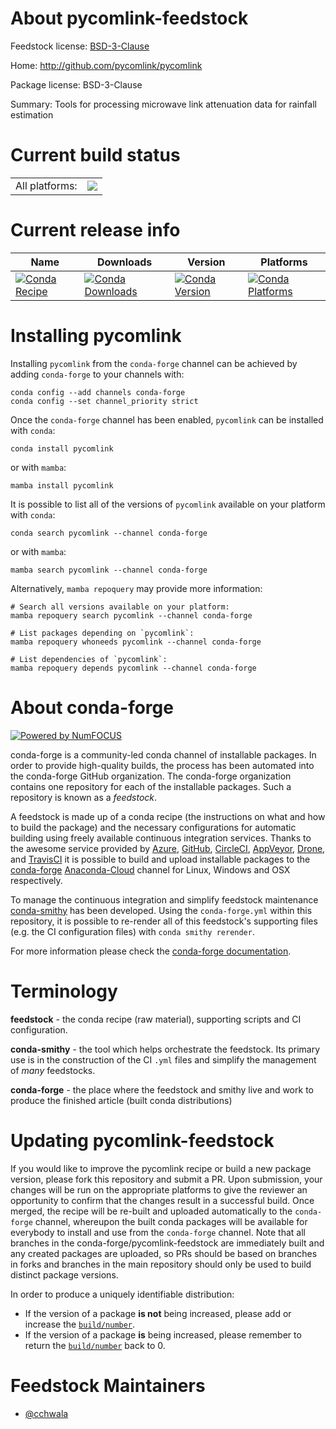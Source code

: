 About pycomlink-feedstock
=========================

Feedstock license: [BSD-3-Clause](https://github.com/conda-forge/pycomlink-feedstock/blob/main/LICENSE.txt)

Home: http://github.com/pycomlink/pycomlink

Package license: BSD-3-Clause

Summary: Tools for processing microwave link attenuation data for rainfall estimation

Current build status
====================


<table><tr><td>All platforms:</td>
    <td>
      <a href="https://dev.azure.com/conda-forge/feedstock-builds/_build/latest?definitionId=6927&branchName=main">
        <img src="https://dev.azure.com/conda-forge/feedstock-builds/_apis/build/status/pycomlink-feedstock?branchName=main">
      </a>
    </td>
  </tr>
</table>

Current release info
====================

| Name | Downloads | Version | Platforms |
| --- | --- | --- | --- |
| [![Conda Recipe](https://img.shields.io/badge/recipe-pycomlink-green.svg)](https://anaconda.org/conda-forge/pycomlink) | [![Conda Downloads](https://img.shields.io/conda/dn/conda-forge/pycomlink.svg)](https://anaconda.org/conda-forge/pycomlink) | [![Conda Version](https://img.shields.io/conda/vn/conda-forge/pycomlink.svg)](https://anaconda.org/conda-forge/pycomlink) | [![Conda Platforms](https://img.shields.io/conda/pn/conda-forge/pycomlink.svg)](https://anaconda.org/conda-forge/pycomlink) |

Installing pycomlink
====================

Installing `pycomlink` from the `conda-forge` channel can be achieved by adding `conda-forge` to your channels with:

```
conda config --add channels conda-forge
conda config --set channel_priority strict
```

Once the `conda-forge` channel has been enabled, `pycomlink` can be installed with `conda`:

```
conda install pycomlink
```

or with `mamba`:

```
mamba install pycomlink
```

It is possible to list all of the versions of `pycomlink` available on your platform with `conda`:

```
conda search pycomlink --channel conda-forge
```

or with `mamba`:

```
mamba search pycomlink --channel conda-forge
```

Alternatively, `mamba repoquery` may provide more information:

```
# Search all versions available on your platform:
mamba repoquery search pycomlink --channel conda-forge

# List packages depending on `pycomlink`:
mamba repoquery whoneeds pycomlink --channel conda-forge

# List dependencies of `pycomlink`:
mamba repoquery depends pycomlink --channel conda-forge
```


About conda-forge
=================

[![Powered by
NumFOCUS](https://img.shields.io/badge/powered%20by-NumFOCUS-orange.svg?style=flat&colorA=E1523D&colorB=007D8A)](https://numfocus.org)

conda-forge is a community-led conda channel of installable packages.
In order to provide high-quality builds, the process has been automated into the
conda-forge GitHub organization. The conda-forge organization contains one repository
for each of the installable packages. Such a repository is known as a *feedstock*.

A feedstock is made up of a conda recipe (the instructions on what and how to build
the package) and the necessary configurations for automatic building using freely
available continuous integration services. Thanks to the awesome service provided by
[Azure](https://azure.microsoft.com/en-us/services/devops/), [GitHub](https://github.com/),
[CircleCI](https://circleci.com/), [AppVeyor](https://www.appveyor.com/),
[Drone](https://cloud.drone.io/welcome), and [TravisCI](https://travis-ci.com/)
it is possible to build and upload installable packages to the
[conda-forge](https://anaconda.org/conda-forge) [Anaconda-Cloud](https://anaconda.org/)
channel for Linux, Windows and OSX respectively.

To manage the continuous integration and simplify feedstock maintenance
[conda-smithy](https://github.com/conda-forge/conda-smithy) has been developed.
Using the ``conda-forge.yml`` within this repository, it is possible to re-render all of
this feedstock's supporting files (e.g. the CI configuration files) with ``conda smithy rerender``.

For more information please check the [conda-forge documentation](https://conda-forge.org/docs/).

Terminology
===========

**feedstock** - the conda recipe (raw material), supporting scripts and CI configuration.

**conda-smithy** - the tool which helps orchestrate the feedstock.
                   Its primary use is in the construction of the CI ``.yml`` files
                   and simplify the management of *many* feedstocks.

**conda-forge** - the place where the feedstock and smithy live and work to
                  produce the finished article (built conda distributions)


Updating pycomlink-feedstock
============================

If you would like to improve the pycomlink recipe or build a new
package version, please fork this repository and submit a PR. Upon submission,
your changes will be run on the appropriate platforms to give the reviewer an
opportunity to confirm that the changes result in a successful build. Once
merged, the recipe will be re-built and uploaded automatically to the
`conda-forge` channel, whereupon the built conda packages will be available for
everybody to install and use from the `conda-forge` channel.
Note that all branches in the conda-forge/pycomlink-feedstock are
immediately built and any created packages are uploaded, so PRs should be based
on branches in forks and branches in the main repository should only be used to
build distinct package versions.

In order to produce a uniquely identifiable distribution:
 * If the version of a package **is not** being increased, please add or increase
   the [``build/number``](https://docs.conda.io/projects/conda-build/en/latest/resources/define-metadata.html#build-number-and-string).
 * If the version of a package **is** being increased, please remember to return
   the [``build/number``](https://docs.conda.io/projects/conda-build/en/latest/resources/define-metadata.html#build-number-and-string)
   back to 0.

Feedstock Maintainers
=====================

* [@cchwala](https://github.com/cchwala/)


<!-- dummy commit to enable rerendering -->

